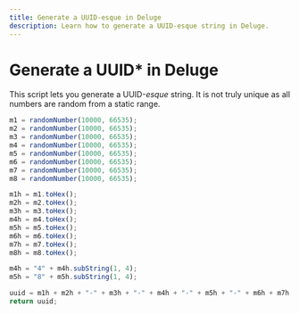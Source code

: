 ```yaml
---
title: Generate a UUID-esque in Deluge
description: Learn how to generate a UUID-esque string in Deluge.
---
```

# Generate a UUID\* in Deluge

This script lets you generate a UUID-_esque_ string. It is not truly unique as all numbers are random from a static range.

```javascript
m1 = randomNumber(10000, 66535);
m2 = randomNumber(10000, 66535);
m3 = randomNumber(10000, 66535);
m4 = randomNumber(10000, 66535);
m5 = randomNumber(10000, 66535);
m6 = randomNumber(10000, 66535);
m7 = randomNumber(10000, 66535);
m8 = randomNumber(10000, 66535);

m1h = m1.toHex();
m2h = m2.toHex();
m3h = m3.toHex();
m4h = m4.toHex();
m5h = m5.toHex();
m6h = m6.toHex();
m7h = m7.toHex();
m8h = m8.toHex();

m4h = "4" + m4h.subString(1, 4);
m5h = "8" + m5h.subString(1, 4);

uuid = m1h + m2h + "-" + m3h + "-" + m4h + "-" + m5h + "-" + m6h + m7h + m8h;
return uuid;
```
